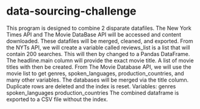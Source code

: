 # data-sourcing-challenge

This program is designed to combine 2 disparate datafiles. 
The New York Times API and The Movie DataBase API will be accessed and content downloaded. These datafiles will be merged, cleaned, and exported.
From the NYTs API, we will create a variable called reviews_list is a list that will contain 200 searches. This will then by changed to a Pandas DataFrame.
   The headline.main column will provide the exact movie title. A list of movie titles with then be created.
From The Movie Database API, we will use the movie list to get genres, spoken_languages, production_countries, and many other variables.
The databases will be merged via the title column. Duplicate rows are deleted and the index is reset.
  Variables:
    genres
    spoken_languages
    production_countries
The combined dataframe is exported to a CSV file without the index.
